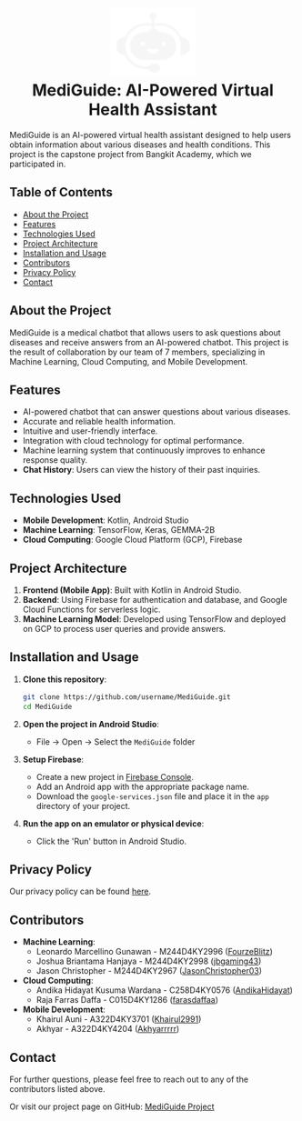 <h1 align="center">
  <img src="https://github.com/MediGuide-Project/MediGuide-Apps/blob/main/app/src/main/res/drawable/logowhite.png" alt="MediGuide Logo" width="150">
  <br>MediGuide: AI-Powered Virtual Health Assistant
</h1>

MediGuide is an AI-powered virtual health assistant designed to help users obtain information about various diseases and health conditions. This project is the capstone project from Bangkit Academy, which we participated in.

## Table of Contents
- [About the Project](#about-the-project)
- [Features](#features)
- [Technologies Used](#technologies-used)
- [Project Architecture](#project-architecture)
- [Installation and Usage](#installation-and-usage)
- [Contributors](#contributors)
- [Privacy Policy](#privacy-policy)
- [Contact](#contact)

## About the Project
MediGuide is a medical chatbot that allows users to ask questions about diseases and receive answers from an AI-powered chatbot. This project is the result of collaboration by our team of 7 members, specializing in Machine Learning, Cloud Computing, and Mobile Development.

## Features
- AI-powered chatbot that can answer questions about various diseases.
- Accurate and reliable health information.
- Intuitive and user-friendly interface.
- Integration with cloud technology for optimal performance.
- Machine learning system that continuously improves to enhance response quality.
- **Chat History**: Users can view the history of their past inquiries.

## Technologies Used
- **Mobile Development**: Kotlin, Android Studio
- **Machine Learning**: TensorFlow, Keras, GEMMA-2B
- **Cloud Computing**: Google Cloud Platform (GCP), Firebase

## Project Architecture
1. **Frontend (Mobile App)**: Built with Kotlin in Android Studio.
2. **Backend**: Using Firebase for authentication and database, and Google Cloud Functions for serverless logic.
3. **Machine Learning Model**: Developed using TensorFlow and deployed on GCP to process user queries and provide answers.

## Installation and Usage
1. **Clone this repository**:
    ```bash
    git clone https://github.com/username/MediGuide.git
    cd MediGuide
    ```

2. **Open the project in Android Studio**:
    - File -> Open -> Select the `MediGuide` folder

3. **Setup Firebase**:
    - Create a new project in [Firebase Console](https://console.firebase.google.com/).
    - Add an Android app with the appropriate package name.
    - Download the `google-services.json` file and place it in the `app` directory of your project.

4. **Run the app on an emulator or physical device**:
    - Click the 'Run' button in Android Studio.

## Privacy Policy
Our privacy policy can be found [here](https://www.freeprivacypolicy.com/live/71861244-17f8-425d-96dd-5d8ad29fa65c).

## Contributors
- **Machine Learning**: 
  - Leonardo Marcellino Gunawan - M244D4KY2996 ([FourzeBlitz](https://github.com/FourzeBlitz))
  - Joshua Briantama Hanjaya - M244D4KY2998 ([jbgaming43](https://github.com/jbgaming43))
  - Jason Christopher - M244D4KY2967 ([JasonChristopher03](https://github.com/JasonChristopher03))
- **Cloud Computing**: 
  - Andika Hidayat Kusuma Wardana - C258D4KY0576 ([AndikaHidayat](https://github.com/AndikaHidayat))
  - Raja Farras Daffa - C015D4KY1286 ([farasdaffaa](https://github.com/farasdaffaa))
- **Mobile Development**: 
  - Khairul Auni - A322D4KY3701 ([Khairul2991](https://github.com/Khairul2991))
  - Akhyar - A322D4KY4204 ([Akhyarrrrr](https://github.com/Akhyarrrrr))

## Contact
For further questions, please feel free to reach out to any of the contributors listed above.

Or visit our project page on GitHub: [MediGuide Project](https://github.com/MediGuide-Project/MediGuide-Apps)
